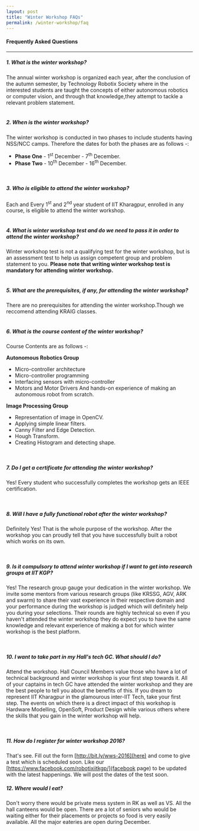 ```yaml
---
layout: post
title: "Winter Workshop FAQs"
permalink: /winter-workshop/faq
---
```


#### **Frequently Asked Questions**
-----------------------------------

##### 1. What is the winter workshop?
The annual winter workshop is organized each year, after the conclusion of the autumn semester, by Technology Robotix Society where in the interested students are taught the concepts of either autonomous robotics or computer vision, and through that knowledge,they attempt to tackle a relevant problem statement.
<br><br>

##### 2. When is the winter workshop?
The winter workshop is conducted in two phases to include students having NSS/NCC camps. Therefore the dates for both the phases are as follows -:

 - **Phase One** - 1<sup>st</sup> December - 7<sup>th</sup> December.
 - **Phase Two** - 10<sup>th</sup> December - 16<sup>th</sup> December.

<br>

##### 3. Who is eligible to attend the winter workshop?
Each and Every 1<sup>st</sup> and 2<sup>nd</sup> year student of IIT Kharagpur, enrolled in any course, is eligible to attend the winter workshop.
<br><br>

##### 4. What is winter workshop test and do we need to pass it in order to attend the winter workshop?
Winter workshop test is not a qualifying test for the winter workshop, but is an assessment test to help us assign competent group and problem statement to you.
**Please note that writing winter workshop test is mandatory for attending winter workshop.**
<br><br>

##### 5. What are the prerequisites, if any, for attending the winter workshop?
There are no prerequisites for attending the winter workshop.Though we reccomend attending KRAIG classes.
<br><br>

##### 6. What is the course content of the winter workshop?
Course Contents are as follows -:

**Autonomous Robotics Group**

 - Micro-controller architecture
 - Micro-controller programming
 - Interfacing sensors with micro-controller
 - Motors and Motor Drivers
 And hands-on experience of making an autonomous robot from scratch.

**Image Processing Group**

- Representation of image in OpenCV.
- Applying simple linear filters.
- Canny Filter and Edge Detection.
- Hough Transform.
- Creating Histogram and detecting shape. 

<br>

##### 7. Do I get a certificate for attending the winter workshop?
Yes! Every student who successfully completes the workshop gets an IEEE certification.

<br>

##### 8. Will I have a fully functional robot after the winter workshop?
Definitely Yes! That is the whole purpose of the workshop. After the workshop you can proudly tell that you have successfully built a robot which works on its own.

<br>

##### 9. Is it compulsory to attend winter workshop if I want to get into research groups at IIT KGP?
Yes! The research group gauge your dedication in the winter workshop. We invite some mentors from various research groups (like KRSSG, AGV, ARK and swarm) to share their vast experience in their respective domain and your performance during the workshop is judged which will definitely help you during your selections.
Their rounds are highly technical so even if you haven't attended the winter workshop they do expect you to have the same knowledge and relevant experience of making a bot for which winter workshop is the best platform.

<br>

##### 10. I want to take part in my Hall's tech GC. What should I do?
Attend the workshop. Hall Council Members value those who have a lot of technical background and winter workshop is your first step towards it. All of your captains in tech GC have attended the winter workshop and they are the best people to tell you about the benefits of this.
If you dream to represent IIT Kharagpur in the glamourous inter-IIT Tech, take your first step. The events on which there is a direct impact of this workshop is Hardware Modelling, OpenSoft, Product Design while various others where the skills that you gain in the winter workshop will help.

<br>

##### 11. How do I register for winter workshop 2016?
That's see. Fill out the form [http://bit.ly/wws-2016](here) and come to give a test which is scheduled soon. Like our [https://www.facebook.com/robotixiitkgp/](facebook page) to be updated with the latest happenings. We will post the dates of the test soon.

##### 12. Where would I eat?
Don't worry there would be private mess system in RK as well as VS. All the hall canteens would be open. There are a lot of seniors who would be waiting either for their placements or projects so food is very easily available.
All the major eateries are open during December.
